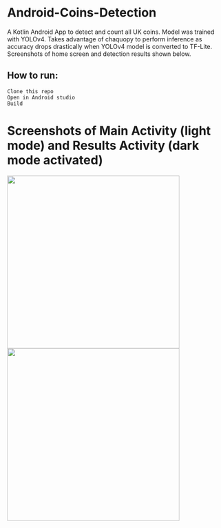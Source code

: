 # Android-Coins-Detection

A Kotlin Android App to detect and count all UK coins. Model was trained with YOLOv4. Takes advantage of chaquopy to perform inference as accuracy drops drastically when YOLOv4 model is converted to TF-Lite. Screenshots of home screen and detection results shown below. 

## How to run:
```
Clone this repo 
Open in Android studio
Build
```
# Screenshots of Main Activity (light mode) and Results Activity (dark mode activated)

<img src="https://ams02pap001files.storage.live.com/y4mtpVf63we270G7FRNUigseE0TdNbTuEUnaorF882GVPWAs6vf0gjGN9xjNzfNQeC8Vf_Yc6ZUvRBUFI326rzPY3E0htLOz9ZUgW9W5_k0RbgKcatHjdZmoUuHRF5PEu764UsAnM1nLQ27ugBt17jtZXwzhPHyawZyx72T-p8A0q055hJ5z9EWcRUrqs4ikpns?width=1080&height=2400&cropmode=none" width="400" /> <img src="https://ams02pap001files.storage.live.com/y4m7j-SE5ABa3Hhj55UYB44lSm0tEMETlcDTU42DhM_DSUqqrYXUxIgaRc45ywPqhL8x2WKGRZ6YzORfqHOXjgU3cDpDAk0EXlggDrkslX95B_lEMY3O--gURLO5Zqhp-6Tj1eKhkVAY6KB9eVM_pFxlr_WuT9VDf8Oc8A3iszxlVFNfynAZ9NJWWxfQR7K_T8N?width=1080&height=2293&cropmode=none" width="400"/>






